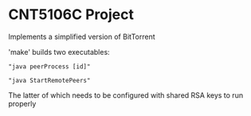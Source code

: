 # CNT5106C Project
Implements a simplified version of BitTorrent

'make' builds two executables:

```
"java peerProcess [id]"

"java StartRemotePeers"
```

The latter of which needs to be configured with shared RSA keys to run properly
